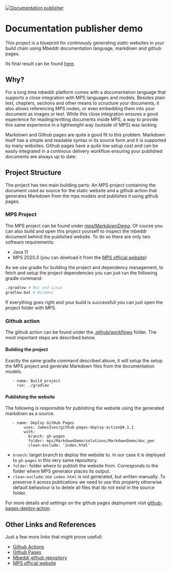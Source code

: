 [![Documentation publisher](https://github.com/joao-silveira/markdown-language-demo/actions/workflows/build-markdown-demo.yml/badge.svg)](https://github.com/joao-silveira/markdown-language-demo/actions/workflows/build-markdown-demo.yml)

# Documentation publisher demo

This project is a blueprint for continously generating static websites in your build chain using Mbeddr documentation language, markdown and github pages.

Its final result can be found [here](https://joao-silveira.github.io/markdown-language-demo/).

## Why?

For a long time mbeddr platform comes with a documentation language that supports a close integration with MPS languages and models. Besides plain text, chapters, sections and other means to scructure your documents, it also allows referencing MPS nodes, or even embedding them into your document as images or text. While this close integration ensures a good experience for reading/writting documents inside MPS, a way to provide this same experience in a lightweight way (outside of MPS) was lacking. 

Markdown and Github pages are quite a good fit to this problem. Markdown itself has a simple and readable syntax in its source form and it is supported by many websites. Github pages have a quite low setup cost and can be easily integrated in a continous delivery workflow ensuring your published documents are always up to date.


## Project Structure

The project has two main building parts: An MPS project containing the document used as source for the static website and a github action that generates Markdown from the mps models and publishes it using github pages.

### MPS Project

The MPS project can be found under [mps/MarkdownDemo](mps/MarkdownDemo). Of course you can also build and open this project yourself to inspect the mbeddr document behind the published website. To do so there are only two software requirements:

* Java 11
* MPS 2020.3 (you can dowload it from the [MPS official website](https://www.jetbrains.com/mps/))

As we use gradle for building the project and dependency management, to fetch and setup the project dependencies you can just run the following gradle command:

```bash
./gradlew # Mac and Linux
gradlew.bat # Windows
```

If everything goes right and your build is successfull you can just open the project folder with MPS.

### Github action

The github action can be found under the [.github/workflows](.github/workflows) folder. The most important steps are described below.

#### Building the project

Exactly the same gradle command described above, it will setup the setup the MPS project and generate Markdown files from the documentation models.

```
   - name: Build project
     run: ./gradlew
```

#### Publishing the website

The following is responsible for publishing the website using the generated markdown as a source.

```
   - name: Deploy GitHub Pages 
        uses: JamesIves/github-pages-deploy-action@4.1.1
        with:
          branch: gh-pages
          folder: mps/MarkdownDemo/solutions/MarkdownDemo/doc_gen
          clean-exclude: 'index.html'
```

* `branch`: target branch to deploy the website to. In our case it is deployed to `gh-pages` in this very same repository.
* `folder`: folder where to publish the website from. Corresponds to the folder where MPS generator places its output.
* `clean-exclude`: our `index.html` is not generated, but written manually. To preserve it across publications we need to use this property otherwise default behaviour is to delete all files that do not exist in the source folder.

For more details and settings on the github pages deployment visit [github-pages-deploy-action](https://github.com/JamesIves/github-pages-deploy-action).

## Other Links and References

Just a few more links that might prove usefull:

* [Github Actions](https://docs.github.com/en/actions)
* [Github Pages](https://docs.github.com/en/pages)
* [Mbeddr github repository](https://github.com/mbeddr/mbeddr.core)
* [MPS official website](https://www.jetbrains.com/mps/)

